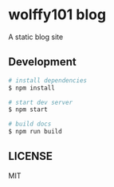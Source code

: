 # wolffy101 blog

A static blog site

## Development

```bash
# install dependencies
$ npm install

# start dev server
$ npm start

# build docs
$ npm run build
```

## LICENSE

MIT
